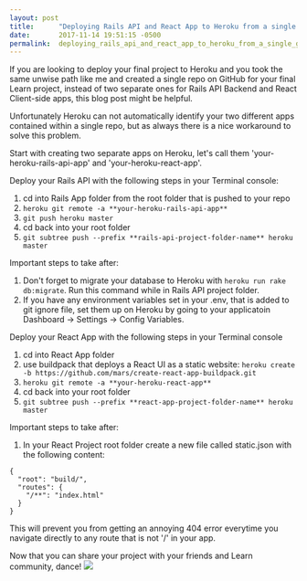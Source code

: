 ```yaml
---
layout: post
title:      "Deploying Rails API and React App to Heroku from a single GitHub repo"
date:       2017-11-14 19:51:15 -0500
permalink:  deploying_rails_api_and_react_app_to_heroku_from_a_single_github_repo
---
```


If you are looking to deploy your final project to Heroku and you took the same unwise path like me and created a single repo on GitHub for your final Learn project, instead of two separate ones for Rails API Backend and React Client-side apps, this blog post might be helpful. 

Unfortunately Heroku can not automatically identify your two different apps contained within a single repo, but as always there is a nice workaround to solve this problem. 

Start with creating two separate apps on Heroku, let's call them 'your-heroku-rails-api-app' and 'your-heroku-react-app'. 

Deploy your Rails API with the following steps in your Terminal console:

1. cd into Rails App folder from the root folder that is pushed to your repo
2. `heroku git remote -a **your-heroku-rails-api-app**`
3. `git push heroku master`
4. cd back into your root folder
5. `git subtree push --prefix **rails-api-project-folder-name** heroku master`

Important steps to take after: 
1. Don't forget to migrate your database to Heroku with `heroku run rake db:migrate`. Run this command while in Rails API project folder.
2. If you have any environment variables set in your .env, that is added to git ignore file, set them up on Heroku by going to your applicatoin Dashboard -> Settings -> Config Variables.

Deploy your React App with the following steps in your Terminal console

1. cd into React App folder
2. use buildpack that deploys a React UI as a static website: `heroku create -b https://github.com/mars/create-react-app-buildpack.git`
3. `heroku git remote -a **your-heroku-react-app**`
4. cd back into your root folder
5.  `git subtree push --prefix **react-app-project-folder-name** heroku master`

Important steps to take after:
1. In your React Project root folder create a new file called static.json with the following content:
```
{
  "root": "build/",
  "routes": {
    "/**": "index.html"
  }
}

```

This will prevent you from getting an annoying 404 error everytime you navigate directly to any route that is not '/' in your app.

Now that you can share your project with your friends and Learn community, dance!
![](https://media0.giphy.com/media/8j3CTd8YJtAv6/200w.webp#32-grid1)



